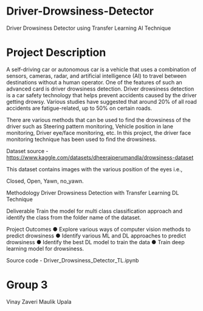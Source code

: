# Driver-Drowsiness-Detector
Driver Drowsiness Detector using Transfer Learning AI Technique  

# Project Description

A self-driving car or autonomous car is a vehicle that uses a combination of sensors, cameras, radar, and artificial intelligence (AI) to travel between destinations without a human operator. One of the features of such an advanced card is driver drowsiness detection. Driver drowsiness detection is a car safety technology that helps prevent accidents caused by the driver getting drowsy. Various studies have suggested that around 20% of all road accidents are fatigue-related, up to 50% on certain roads.

There are various methods that can be used to find the drowsiness of the driver such as Steering pattern monitoring, Vehicle position in lane monitoring, Driver eye/face monitoring, etc. In this project, the driver face monitoring technique has been used to find the drowsiness.

Dataset source - https://www.kaggle.com/datasets/dheerajperumandla/drowsiness-dataset

This dataset contains images with the various position of the eyes i.e.,

Closed, Open, Yawn, no_yawn.

Methodology
Driver Drowsiness Detection with Transfer Learning DL Technique

Deliverable
Train the model for multi class classification approach and identify the class from the folder name of the dataset.

Project Outcomes ● Explore various ways of computer vision methods to predict drowsiness ● Identify various ML and DL approaches to predict drowsiness ● Identify the best DL model to train the data ● Train deep learning model for drowsiness.

Source code - Driver_Drowsiness_Detector_TL.ipynb

# Group 3
Vinay Zaveri
Maulik Upala
